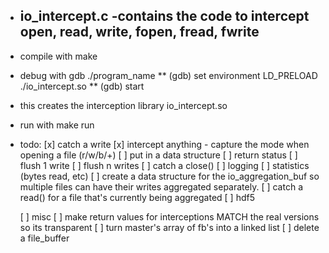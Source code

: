 * io_intercept.c 
	-contains the code to intercept open, read, write, fopen, fread, fwrite
	-

* compile with make
* debug with gdb ./program_name
** (gdb) set environment LD_PRELOAD ./io_intercept.so
** (gdb) start

- this creates the interception library io_intercept.so

* run with make run

* todo: 
	[x] catch a write
	[x] intercept anything
	    - capture the mode when opening a file (r/w/b/+)
	[ ] put in a data structure
	[ ] return status
	[ ] flush 1 write
	[ ] flush n writes
	[ ] catch a close()
	[ ] logging
	[ ] statistics (bytes read, etc)
	[ ] create a data structure for the io_aggregation_buf so multiple files can have their 
	   writes aggregated separately.
	[ ] catch a read() for a file that's currently being aggregated
	[ ] hdf5

	[ ] misc
		[ ] make return values for interceptions MATCH the real versions so its transparent
		[ ] turn master's array of fb's into a linked list
		[ ] delete a file_buffer
